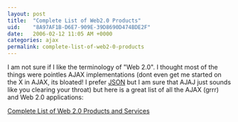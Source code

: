 ```yaml
---
layout: post
title:  "Complete List of Web2.0 Products"
uid:	"8A97AF1B-D6E7-909E-39D8690D474BDE2F"
date:   2006-02-12 11:05 AM +0000
categories: ajax
permalink: complete-list-of-web2-0-products
---
```

I am not sure if I like the terminology of "Web 2.0". I thought most of the things were pointles AJAX implementations (dont even get me started on the X in AJAX, its bloated! I prefer <a href="http://www.json.org/">JSON</a> but I am sure that AJAJ just sounds like you clearing your throat) but here is a great list of all the AJAX (grrr) and Web 2.0 applications: 

<a href="http://www.listible.com/list/complete-list-of-web-2-0-products-and-services">Complete List of Web 2.0 Products and Services</a>